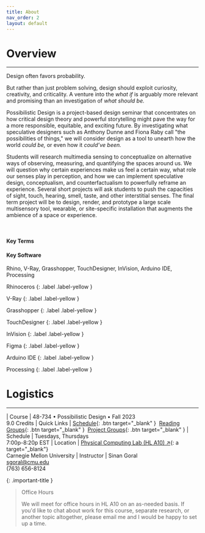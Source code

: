 ```yaml
---
title: About
nav_order: 2
layout: default
---
```


# Overview

---

Design often favors probability.

But rather than just problem solving, design should exploit curiosity, creativity, and criticality. A venture into the *what if* is arguably more relevant and promising than an investigation of *what should be.*

Possibilistic Design is a project-based design seminar that concentrates on how critical design theory and powerful storytelling might pave the way for a more responsible, equitable, and exciting future. By investigating what speculative designers such as Anthony Dunne and Fiona Raby call "the possibilities of things," we will consider design as a tool to unearth how the world *could be,* or even how it *could’ve been.*

Students will research multimedia sensing to conceptualize on alternative ways of observing, measuring, and quantifying the spaces around us. We will question why certain experiences make us feel a certain way, what role our senses play in perception, and how we can implement speculative design, conceptualism, and counterfactualism to powerfully reframe an experience. Several short projects will ask students to push the capacities of sight, touch, hearing, smell, taste, and other interstitial senses. The final term project will be to design, render, and prototype a large scale multisensory tool, wearable, or site-specific installation that augments the ambience of a space or experience.

<br>

#### Key Terms

#### Key Software
Rhino, V-Ray, Grasshopper, TouchDesigner, InVision, Arduino IDE, Processing

Rhinoceros
{: .label .label-yellow }

V-Ray
{: .label .label-yellow }

Grasshopper
{: .label .label-yellow }

TouchDesigner
{: .label .label-yellow }

InVision
{: .label .label-yellow }

Figma
{: .label .label-yellow }

Arduino IDE
{: .label .label-yellow }

Processing
{: .label .label-yellow }

# Logistics

---

| Course                   | 48-734 • Possibilistic Design • Fall 2023<br> 9.0 Credits
| Quick Links              | <span class="fs-3">[Schedule](http://example.com/){: .btn target="_blank" }</span>&nbsp; <span class="fs-3">[Reading Groups](http://example.com/){: .btn target="_blank" }</span>&nbsp; <span class="fs-3">[Project Groups](http://example.com/){: .btn target="_blank" }</span>
| Schedule                 | Tuesdays, Thursdays<br> 7:00p-8:20p EST
| Location                 | [Physical Computing Lab (HL A10) ↗](https://goo.gl/maps/w7RohwDqXdxzamZN8){: a target="_blank"} <br> Carnegie Mellon University
| Instructor               | Sinan Goral<br> sgoral@cmu.edu<br> (763) 656-8124

{: .important-title }
> Office Hours
>
> We will meet for office hours in HL A10 on an as-needed basis. If you'd like to chat about work for this course, separate research, or another topic altogether, please email me and I would be happy to set up a time.
